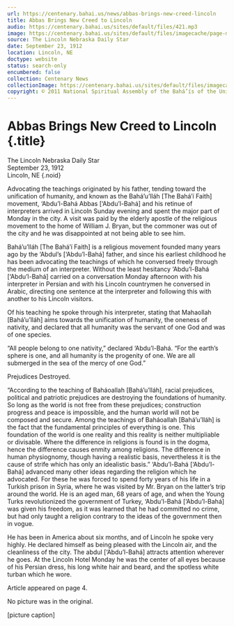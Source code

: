 ```yaml
---
url: https://centenary.bahai.us/news/abbas-brings-new-creed-lincoln
title: Abbas Brings New Creed to Lincoln
audio: https://centenary.bahai.us/sites/default/files/421.mp3
image: https://centenary.bahai.us/sites/default/files/imagecache/page-main-image/images/press_clippings/09-23-1912%20The%20Lincoln%20Daily%20Star%20Abbas%20Brngs%20New%20Creed%20to%20Lincoln.png
source: The Lincoln Nebraska Daily Star
date: September 23, 1912
location: Lincoln, NE
doctype: website
status: search-only
encumbered: false
collection: Centenary News
collectionImage: https://centenary.bahai.us/sites/default/files/imagecache/theme-image/main_image/abdulbaha-overview-small_0.jpg
copyright: © 2011 National Spiritual Assembly of the Bahá’ís of the United States
---
```



# Abbas Brings New Creed to Lincoln {.title}

The Lincoln Nebraska Daily Star  
September 23, 1912  
Lincoln, NE
{.noid}  



Advocating the teachings originated by his father, tending toward the unification of humanity, and known as the Bahá’u’lláh \[The Bahá’í Faith\] movement, ‘Abdu’l-Bahá Abbas \[‘Abdu’l-Bahá\] and his retinue of interpreters arrived in Lincoln Sunday evening and spent the major part of Monday in the city. A visit was paid by the elderly apostle of the religious movement to the home of William J. Bryan, but the commoner was out of the city and he was disappointed at not being able to see him.

Bahá’u’lláh \[The Bahá’í Faith\] is a religious movement founded many years ago by the ‘Abdul’s \[‘Abdu’l-Bahá\] father, and since his earliest childhood he has been advocating the teachings of which he conversed freely through the medium of an interpreter. Without the least hesitancy ‘Abdu’l-Bahá \[‘Abdu’l-Bahá\] carried on a conversation Monday afternoon with his interpreter in Persian and with his Lincoln countrymen he conversed in Arabic, directing one sentence at the interpreter and following this with another to his Lincoln visitors.

Of his teaching he spoke through his interpreter, stating that Mahaollah \[Bahá’u’lláh\] aims towards the unification of humanity, the oneness of nativity, and declared that all humanity was the servant of one God and was of one species.

“All people belong to one nativity,” declared ‘Abdu’l-Bahá. “For the earth’s sphere is one, and all humanity is the progenity of one. We are all submerged in the sea of the mercy of one God.”

Prejudices Destroyed.

“According to the teaching of Baháoallah \[Bahá’u’lláh\], racial prejudices, political and patriotic prejudices are destroying the foundations of humanity. So long as the world is not free from these prejudices; construction progress and peace is impossible, and the human world will not be composed and secure. Among the teachings of Baháoallah \[Bahá’u’lláh\] is the fact that the fundamental principles of everything is one. This foundation of the world is one reality and this reality is neither multipliable or divisable. Where the difference in religions is found is in the dogma, hence the difference causes enmity among religions. The difference in human physiognomy, though having a realistic basis, nevertheless it is the cause of strife which has only an idealistic basis.” ‘Abdu’l-Bahá \[‘Abdu’l-Bahá\] advanced many other ideas regarding the religion which he advocated. For these he was forced to spend forty years of his life in a Turkish prison in Syria, where he was visited by Mr. Bryan on the latter’s trip around the world. He is an aged man, 68 years of age, and when the Young Turks revolutionized the government of Turkey, ‘Abdu’l-Bahá \[‘Abdu’l-Bahá\] was given his freedom, as it was learned that he had committed no crime, but had only taught a religion contrary to the ideas of the government then in vogue.

He has been in America about six months, and of Lincoln he spoke very highly. He declared himself as being pleased with the Lincoln air, and the cleanliness of the city. The abdul \[‘Abdu’l-Bahá\] attracts attention wherever he goes. At the Lincoln Hotel Monday he was the center of all eyes because of his Persian dress, his long white hair and beard, and the spotless white turban which he wore.

Article appeared on page 4.

No picture was in the original.

\[picture caption\]